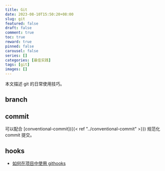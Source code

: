 ```yaml
---
title: Git
date: 2023-08-10T15:50:20+08:00
slug: git
featured: false
draft: false
comment: true
toc: true
reward: true
pinned: false
carousel: false
series: []
categories: [最佳实践]
tags: [git]
images: []
---
```


本文描述 git 的日常使用技巧。

<!--more-->

## branch

## commit

可以配合 [conventional-commit]({{< ref "../conventional-commit" >}}) 规范化 commit 提交。

## hooks

- [如何在项目中使用 githooks](https://juejin.cn/post/6974301879731748900j)
